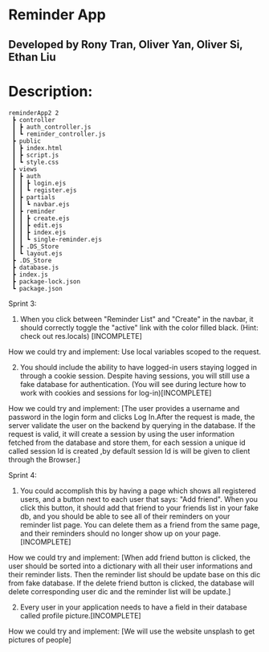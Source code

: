 # Reminder App
## Developed by Rony Tran, Oliver Yan, Oliver Si, Ethan Liu
  
# Description:

```
reminderApp2 2
 ┣ controller
 ┃ ┣ auth_controller.js
 ┃ ┗ reminder_controller.js
 ┣ public
 ┃ ┣ index.html
 ┃ ┣ script.js
 ┃ ┗ style.css
 ┣ views
 ┃ ┣ auth
 ┃ ┃ ┣ login.ejs
 ┃ ┃ ┗ register.ejs
 ┃ ┣ partials
 ┃ ┃ ┗ navbar.ejs
 ┃ ┣ reminder
 ┃ ┃ ┣ create.ejs
 ┃ ┃ ┣ edit.ejs
 ┃ ┃ ┣ index.ejs
 ┃ ┃ ┗ single-reminder.ejs
 ┃ ┣ .DS_Store
 ┃ ┗ layout.ejs
 ┣ .DS_Store
 ┣ database.js
 ┣ index.js
 ┣ package-lock.json
 ┗ package.json
 ```
Sprint 3:

1. When you click between "Reminder List" and "Create" in the navbar, it should correctly toggle the "active" link with the color filled black. (Hint: check out res.locals) [INCOMPLETE]
 
 How we could try and implement: Use local variables scoped to the request.
  
2. You should include the ability to have logged-in users staying logged in through a cookie session. Despite having sessions, you will still use a fake database for authentication. (You will see during lecture how to work with cookies and sessions for log-in)[INCOMPLETE]
  
  How we could try and implement: [The user provides a username and password in the login form and clicks Log In.After the request is made, the server validate the user on the backend by querying in the database. If the request is valid, it will create a session by using the user information fetched from the database and store them, for each session a unique id called session Id is created ,by default session Id is will be given to client through the Browser.]

Sprint 4:
1. You could accomplish this by having a page which shows all registered users, and a button next to each user that says: "Add friend". When you click this button, it should add that friend to your friends list in your fake db, and you should be able to see all of their reminders on your reminder list page. You can delete them as a friend from the same page, and their reminders should no longer show up on your page.[INCOMPLETE]

  How we could try and implement: [When add friend button is clicked, the user should be sorted into a dictionary with all their user informations and their reminder lists. Then the reminder list should be update base on this dic from fake database. If the delete friend button is clicked, the database will delete corresponding user dic and the reminder list will be update.]
  
 2. Every user in your application needs to have a field in their database called profile picture.[INCOMPLETE]
 
  How we could try and implement: [We will use the website unsplash to get pictures of people]
  
 
